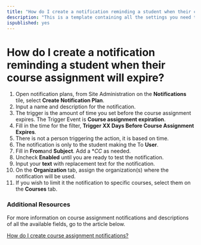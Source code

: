 ```yaml
---
title: "How do I create a notification reminding a student when their course assignment will expire?"
description: "This is a template containing all the settings you need to create an automated notification to be sent to remind a student when their course assignment will expire."
ispublished: yes
---
```


# How do I create a notification reminding a student when their course assignment will expire?

1. Open notification plans, from Site Administration on the **Notifications** tile, select **Create Notification Plan**.
1. Input a name and description for the notification.
1. The trigger is the amount of time you set before the course assignment expires. The Trigger Event is **Course assignment expiration**.
1. Fill in the time for the filter, **Trigger XX Days Before Course Assignment Expires**.
1. There is not a person triggering the action, it is based on time. 
1. The notification is only to the student making the To **User**. 
1. Fill in **From**and **Subject**. Add a **CC* as needed. 
1. Uncheck **Enabled** until you are ready to test the notification.
1. Input your **text** with replacement text for the notification.
1. On the **Organization** tab, assign the organization(s) where the notification will be used.
1. If you wish to limit it the notification to specific courses, select them on the **Courses** tab.

### Additional Resources

For more information on course assignment notifications and descriptions of all the available fields, go to the article below.

[How do I create course assignment notifications?](/tms/tms-administrators/notifications/course-assignment-notifications.md)
